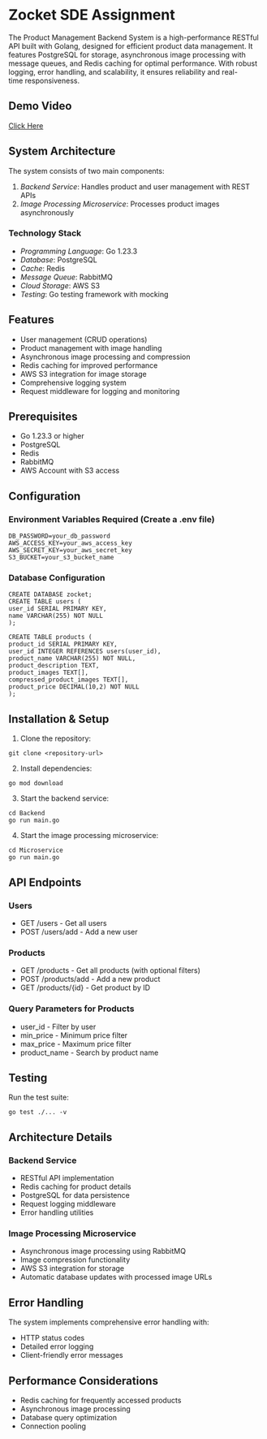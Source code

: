 # Zocket SDE Assignment

The Product Management Backend System is a high-performance RESTful API built with Golang, designed for efficient product data management. It features PostgreSQL for storage, asynchronous image processing with message queues, and Redis caching for optimal performance. With robust logging, error handling, and scalability, it ensures reliability and real-time responsiveness.

## Demo Video
[Click Here](https://www.loom.com/share/9666e16cb57e410e903504d7d8429f70?sid=f5a8805f-da30-4fa0-96d5-b62fe1625f7b)

## System Architecture

The system consists of two main components:

1. *Backend Service*: Handles product and user management with REST APIs
2. *Image Processing Microservice*: Processes product images asynchronously

### Technology Stack

- *Programming Language*: Go 1.23.3
- *Database*: PostgreSQL
- *Cache*: Redis
- *Message Queue*: RabbitMQ
- *Cloud Storage*: AWS S3
- *Testing*: Go testing framework with mocking

## Features

- User management (CRUD operations)
- Product management with image handling
- Asynchronous image processing and compression
- Redis caching for improved performance
- AWS S3 integration for image storage
- Comprehensive logging system
- Request middleware for logging and monitoring

## Prerequisites

- Go 1.23.3 or higher
- PostgreSQL
- Redis
- RabbitMQ
- AWS Account with S3 access

## Configuration

### Environment Variables Required (Create a .env file)
```
DB_PASSWORD=your_db_password
AWS_ACCESS_KEY=your_aws_access_key
AWS_SECRET_KEY=your_aws_secret_key
S3_BUCKET=your_s3_bucket_name
```

### Database Configuration
```
CREATE DATABASE zocket;
CREATE TABLE users (
user_id SERIAL PRIMARY KEY,
name VARCHAR(255) NOT NULL
);

CREATE TABLE products (
product_id SERIAL PRIMARY KEY,
user_id INTEGER REFERENCES users(user_id),
product_name VARCHAR(255) NOT NULL,
product_description TEXT,
product_images TEXT[],
compressed_product_images TEXT[],
product_price DECIMAL(10,2) NOT NULL
);
```

## Installation & Setup

1. Clone the repository:
```
git clone <repository-url>
```
2. Install dependencies:
```
go mod download
```

3. Start the backend service:
```
cd Backend
go run main.go
```
4. Start the image processing microservice:
```
cd Microservice
go run main.go
```


## API Endpoints

### Users
- GET /users - Get all users
- POST /users/add - Add a new user

### Products
- GET /products - Get all products (with optional filters)
- POST /products/add - Add a new product
- GET /products/{id} - Get product by ID

### Query Parameters for Products
- user_id - Filter by user
- min_price - Minimum price filter
- max_price - Maximum price filter
- product_name - Search by product name

## Testing

Run the test suite:
```
go test ./... -v
```


## Architecture Details

### Backend Service
- RESTful API implementation
- Redis caching for product details
- PostgreSQL for data persistence
- Request logging middleware
- Error handling utilities

### Image Processing Microservice
- Asynchronous image processing using RabbitMQ
- Image compression functionality
- AWS S3 integration for storage
- Automatic database updates with processed image URLs

## Error Handling

The system implements comprehensive error handling with:
- HTTP status codes
- Detailed error logging
- Client-friendly error messages

## Performance Considerations

- Redis caching for frequently accessed products
- Asynchronous image processing
- Database query optimization
- Connection pooling
